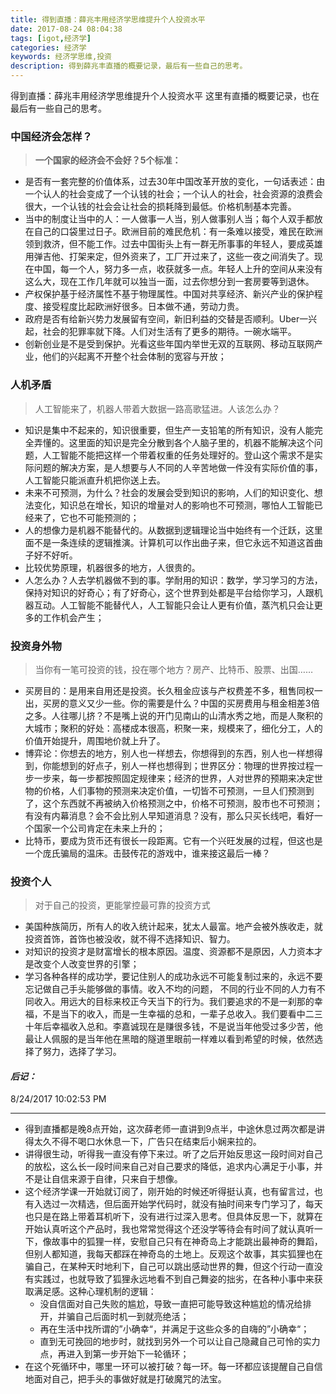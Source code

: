```yaml
---
title: 得到直播：薛兆丰用经济学思维提升个人投资水平
date: 2017-08-24 08:04:38
tags: [igot,经济学]
categories: 经济学
keywords: 经济学思维,投资
description: 得到薛兆丰直播的概要记录，最后有一些自己的思考。
---
```

得到直播：薛兆丰用经济学思维提升个人投资水平
这里有直播的概要记录，也在最后有一些自己的思考。
### 中国经济会怎样？ ###
>**一个国家的经济会不会好？5个标准：**

- 是否有一套完整的价值体系，过去30年中国改革开放的变化，一句话表述：由一个认人的社会变成了一个认钱的社会；一个认人的社会，社会资源的浪费会很大，一个认钱的社会会让社会的损耗降到最低。价格机制基本完善。
- 当中的制度让当中的人：一人做事一人当，别人做事别人当；每个人双手都放在自己的口袋里过日子。欧洲目前的难民危机：有一条难以接受，难民在欧洲领到救济，但不能工作。过去中国街头上有一群无所事事的年轻人，要成英雄用弹吉他、打架来定，但外资来了，工厂开过来了，这些一夜之间消失了。现在中国，每一个人，努力多一点，收获就多一点。年轻人上升的空间从来没有这么大，现在工作几年就可以独当一面，过去你想分到一套房要等到退休。
- 产权保护基于经济属性不基于物理属性。中国对共享经济、新兴产业的保护程度、接受程度比起欧洲好很多。日本做不通，劳动力贵。
- 政府是否有给新兴势力发展留有空间，新旧利益的交替是否顺利。Uber一兴起，社会的犯罪率就下降。人们对生活有了更多的期待。一碗水端平。
- 创新创业是不是受到保护。光看这些年国内举世无双的互联网、移动互联网产业，他们的兴起离不开整个社会体制的宽容与开放；

### 人机矛盾 ###
>人工智能来了，机器人带着大数据一路高歌猛进。人该怎么办？

- 知识是集中不起来的，知识很重要，但生产一支铅笔的所有知识，没有人能完全弄懂的。这里面的知识是完全分散到各个人脑子里的，机器不能解决这个问题，人工智能不能把这样一个带着权重的任务处理好的。登山这个需求不是实际问题的解决方案，是人想要与人不同的人辛苦地做一件没有实际价值的事，人工智能只能派直升机把你送上去。
- 未来不可预测，为什么？社会的发展会受到知识的影响，人们的知识变化、想法变化，知识总在增长，知识的增量对人的影响也不可预测，哪怕人工智能已经来了，它也不可能预测的；
- 人的想像力是机器不能替代的。从数据到逻辑理论当中始终有一个迁跃，这里面不是一条连续的逻辑推演。计算机可以作出曲子来，但它永远不知道这首曲子好不好听。
- 比较优势原理，机器很多的地方，人很贵的。
- 人怎么办？人去学机器做不到的事。学耐用的知识：数学，学习学习的方法，保持对知识的好奇心；有了好奇心，这个世界到处都是平台给你学习，人跟机器互动。人工智能不能替代人，人工智能只会让人更有价值，蒸汽机只会让更多的工作机会产生；

### 投资身外物 ###
>当你有一笔可投资的钱，投在哪个地方？房产、比特币、股票、出国……

- 买房目的：是用来自用还是投资。长久租金应该与产权费差不多，租售同权一出，买房的意义又少一些。你的需要是什么？中国的买房费用与租金相差3倍之多。人往哪儿挤？不是嘴上说的开门见南山的山清水秀之地，而是人聚积的大城市；聚积的好处：高楼成本很高，积聚一来，规模来了，细化分工，人的价值开始提升，周围地价就上升了。
- 博弈论：你想去的地方，别人也一样想去，你想得到的东西，别人也一样想得到，你能想到的好点子，别人一样也想得到；世界区分：物理的世界按过程一步一步来，每一步都按照固定规律来；经济的世界，人对世界的预期来决定世物的价格，人们事物的预测来决定价值，一切皆不可预测，一旦人们预测到了，这个东西就不再被纳入价格预测之中，价格不可预测，股市也不可预测；有没有内幕消息？会不会比别人早知道消息？没有，那么只买长线吧，看好一个国家一个公司肯定在未来上升的；
- 比特币，要成为货币还有很长一段距离。它有一个兴旺发展的过程，但这也是一个庞氏骗局的温床。击鼓传花的游戏中，谁来接这最后一棒？

### 投资个人 ###
>对于自己的投资，更能掌控最可靠的投资方式

- 美国种族简历，所有人的收入统计起来，犹太人最富。地产会被外族收走，就投资首饰，首饰也被没收，就不得不选择知识、智力。
- 对知识的投资才是财富增长的根本原因。温度、资源都不是原因，人力资本才是改变个人改变世界的引擎；
- 学习各种各样的成功学，要记住别人的成功永远不可能复制过来的，永远不要忘记做自己手头能够做的事情。收入不均的问题， 不同的行业不同的人力有不同收入。用远大的目标来校正今天当下的行为。我们要追求的不是一刹那的幸福，不是当下的收入，而是一生幸福的总和，一辈子总收入。我们要看中二三十年后幸福收入总和。李嘉诚现在是赚很多钱，不是说当年他受过多少苦，他最让人佩服的是当年他在黑暗的隧道里眼前一样难以看到希望的时候，依然选择了努力，选择了学习。

#### *后记：* ####
8/24/2017 10:02:53 PM 

----------

- 得到直播都是晚8点开始，这次薛老师一直讲到9点半，中途休息过两次都是讲得太久不得不喝口水休息一下，广告只在结束后小娴来拉的。
- 讲得很生动，听得我一直没有停下来过。听了之后开始反思这一段时间对自己的放松，这么长一段时间来自己对自己要求的降低，追求内心满足于小事，并不是让自信来源于自律，只来自于想像。
- 这个经济学课一开始就订阅了，刚开始的时候还听得挺认真，也有留言过，也有入选过一次精选，但后面开始学代码时，就没有抽时间来专门学习了，每天也只是在路上带着耳机听下，没有进行过深入思考。但具体反思一下，就算在开始认真听这个产品时，我也常常觉得这个还没学等待会有时间了就认真听一下，像故事中的狐狸一样，安慰自己只有在神奇岛上才能跳出最神奇的舞蹈，但别人都知道，我每天都踩在神奇岛的土地上。反观这个故事，其实狐狸也在骗自己，在某种天时地利下，自己可以跳出感动世界的舞，但这个行动一直没有实践过，也就导致了狐狸永远地看不到自己舞姿的拙劣，在各种小事中来获取满足感。这种心理机制的逻辑：
	- 没自信面对自己失败的尴尬，导致一直把可能导致这种尴尬的情况给排开，并骗自己后面时机一到就亮绝活；
	- 再在生活中找所谓的”小确幸“，并满足于这些众多的自嗨的”小确幸“；
	- 直到无可挽回的地步时，就找到另外一个可以让自己隐藏自己可怜的实力点，再进入到第一步开始下一轮循环；
- 在这个死循环中，哪里一环可以被打破？每一环。每一环都应该提醒自己自信地面对自己，把手头的事做好就是打破魔咒的法宝。